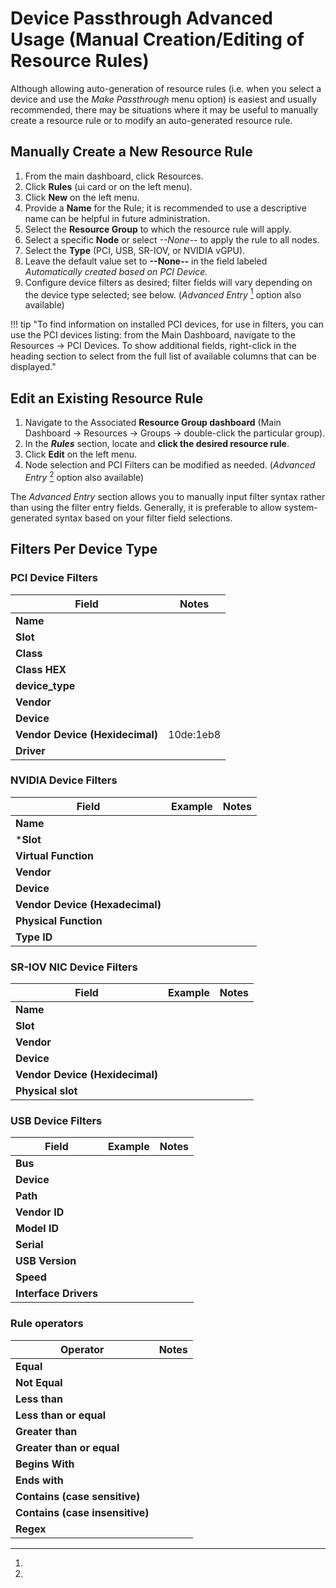 # Device Passthrough Advanced Usage (Manual Creation/Editing of Resource Rules)

Although allowing auto-generation of resource rules (i.e. when you select a device and use the *Make Passthrough* menu option) is easiest and usually recommended,
there may be situations where it may be useful to manually create a resource rule or to modify an auto-generated resource rule.

## Manually Create a New Resource Rule

1. From the main dashboard, click Resources.
2. Click **Rules** (ui card or on the left menu).
3. Click **New** on the left menu.
4. Provide a **Name** for the Rule; it is recommended to use a descriptive name can be helpful in future administration.
5. Select the **Resource Group** to which the resource rule will apply.
6. Select a specific **Node** or select *--None--* to apply the rule to all nodes.
7. Select the **Type** (PCI, USB, SR-IOV, or NVIDIA vGPU).
8. Leave the default value set to **--None--** in the field labeled *Automatically created based on PCI Device.*
9. Configure device filters as desired; filter fields will vary depending on the device type selected; see below.  (*Advanced Entry* [^1] option also available)

!!! tip "To find information on installed PCI devices, for use in filters, you can use the PCI devices listing: from the Main Dashboard, navigate to the Resources -> PCI Devices.  To show additional fields, right-click in the heading section to select from the full list of available columns that can be displayed."

## Edit an Existing Resource Rule

1. Navigate to the Associated **Resource Group dashboard** (Main Dashboard -> Resources -> Groups -> double-click the particular group).
2. In the ***Rules*** section, locate and **click the desired resource rule**.
3. Click **Edit** on the left menu.
4. Node selection and PCI Filters can be modified as needed. (*Advanced Entry* [^1] option also available)  

[^1]:
The *Advanced Entry* section allows you to manually input filter syntax rather than using the filter entry fields.  Generally, it is preferable to allow system-generated syntax based on your filter field selections.

## Filters Per Device Type

### PCI Device Filters

| Field | Notes |
|-------|-------|
| **Name** | |
| **Slot** | |
| **Class** | |
| **Class HEX** | |
| **device_type** | |
| **Vendor** | |
| **Device** | |
| **Vendor Device (Hexidecimal)** |10de:1eb8|first 4 digits are the Vendor ID, last 4 digits are the Device ID|
| **Driver** | |

### NVIDIA Device Filters

| Field | Example | Notes |
|-------|---------|-------|
|**Name** | | |
|***Slot** | | |
|**Virtual Function** | | |
|**Vendor** | | |
|**Device** | | |
|**Vendor Device (Hexadecimal)** | | |
|**Physical Function** | | |
|**Type ID** | | |

### SR-IOV NIC Device Filters

| Field | Example | Notes |
|-------|---------|-------|
| **Name** | | |
| **Slot** | | |
| **Vendor** | | |
| **Device** | | |
| **Vendor Device (Hexidecimal)** | | |
| **Physical slot** | | |

### USB Device Filters

| Field | Example | Notes |
|-------|---------|-------|
| **Bus** | | |
| **Device** | | |
| **Path** | | |
| **Vendor ID** | | |
| **Model ID** | | |
| **Serial** | | |
| **USB Version** | | |
| **Speed** | | |
| **Interface Drivers** | | |

### Rule operators

| Operator | Notes |
|---------|--------|
| **Equal** | |
| **Not Equal** | |
| **Less than** | |
| **Less than or equal** | |
| **Greater than** | |
| **Greater than or equal** | |
| **Begins With** | |
| **Ends with** | |
| **Contains (case sensitive)** | |
| **Contains (case insensitive)** | |
| **Regex** | |

<!--
Id	Name	Note
00	Unclassified device	
01	Mass storage controller	
02	Network controller	
03	Display controller	
04	Multimedia controller	
05	Memory controller	
06	Bridge	
07	Communication controller	
08	Generic system peripheral	
09	Input device controller	
0a	Docking station	
0b	Processor	
0c	Serial bus controller	
0d	Wireless controller	
0e	Intelligent controller	
0f	Satellite communications controller	
10	Encryption controller	
11	Signal processing controller	
12	Processing accelerators	
13	Non-Essential Instrumentation	
14		
15		
16		
40	Coprocessor	
64		
ff	Unassigned class -->